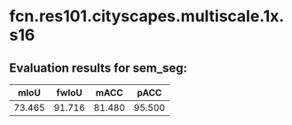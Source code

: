 # fcn.res101.cityscapes.multiscale.1x.s16  

## Evaluation results for sem_seg:  

|  mIoU  |  fwIoU  |  mACC  |  pACC  |  
|:------:|:-------:|:------:|:------:|  
| 73.465 | 91.716  | 81.480 | 95.500 |
